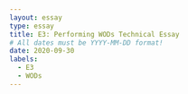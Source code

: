 ```yaml
---
layout: essay
type: essay
title: E3: Performing WODs Technical Essay
# All dates must be YYYY-MM-DD format!
date: 2020-09-30
labels:
  - E3
  - WODs
---
```




